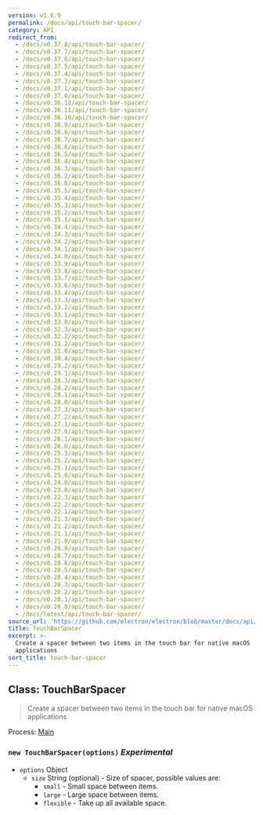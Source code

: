 ```yaml
---
version: v1.6.9
permalink: /docs/api/touch-bar-spacer/
category: API
redirect_from:
  - /docs/v0.37.8/api/touch-bar-spacer/
  - /docs/v0.37.7/api/touch-bar-spacer/
  - /docs/v0.37.6/api/touch-bar-spacer/
  - /docs/v0.37.5/api/touch-bar-spacer/
  - /docs/v0.37.4/api/touch-bar-spacer/
  - /docs/v0.37.3/api/touch-bar-spacer/
  - /docs/v0.37.1/api/touch-bar-spacer/
  - /docs/v0.37.0/api/touch-bar-spacer/
  - /docs/v0.36.12/api/touch-bar-spacer/
  - /docs/v0.36.11/api/touch-bar-spacer/
  - /docs/v0.36.10/api/touch-bar-spacer/
  - /docs/v0.36.9/api/touch-bar-spacer/
  - /docs/v0.36.8/api/touch-bar-spacer/
  - /docs/v0.36.7/api/touch-bar-spacer/
  - /docs/v0.36.6/api/touch-bar-spacer/
  - /docs/v0.36.5/api/touch-bar-spacer/
  - /docs/v0.36.4/api/touch-bar-spacer/
  - /docs/v0.36.3/api/touch-bar-spacer/
  - /docs/v0.36.2/api/touch-bar-spacer/
  - /docs/v0.36.0/api/touch-bar-spacer/
  - /docs/v0.35.5/api/touch-bar-spacer/
  - /docs/v0.35.4/api/touch-bar-spacer/
  - /docs/v0.35.3/api/touch-bar-spacer/
  - /docs/v0.35.2/api/touch-bar-spacer/
  - /docs/v0.35.1/api/touch-bar-spacer/
  - /docs/v0.34.4/api/touch-bar-spacer/
  - /docs/v0.34.3/api/touch-bar-spacer/
  - /docs/v0.34.2/api/touch-bar-spacer/
  - /docs/v0.34.1/api/touch-bar-spacer/
  - /docs/v0.34.0/api/touch-bar-spacer/
  - /docs/v0.33.9/api/touch-bar-spacer/
  - /docs/v0.33.8/api/touch-bar-spacer/
  - /docs/v0.33.7/api/touch-bar-spacer/
  - /docs/v0.33.6/api/touch-bar-spacer/
  - /docs/v0.33.4/api/touch-bar-spacer/
  - /docs/v0.33.3/api/touch-bar-spacer/
  - /docs/v0.33.2/api/touch-bar-spacer/
  - /docs/v0.33.1/api/touch-bar-spacer/
  - /docs/v0.33.0/api/touch-bar-spacer/
  - /docs/v0.32.3/api/touch-bar-spacer/
  - /docs/v0.32.2/api/touch-bar-spacer/
  - /docs/v0.31.2/api/touch-bar-spacer/
  - /docs/v0.31.0/api/touch-bar-spacer/
  - /docs/v0.30.4/api/touch-bar-spacer/
  - /docs/v0.29.2/api/touch-bar-spacer/
  - /docs/v0.29.1/api/touch-bar-spacer/
  - /docs/v0.28.3/api/touch-bar-spacer/
  - /docs/v0.28.2/api/touch-bar-spacer/
  - /docs/v0.28.1/api/touch-bar-spacer/
  - /docs/v0.28.0/api/touch-bar-spacer/
  - /docs/v0.27.3/api/touch-bar-spacer/
  - /docs/v0.27.2/api/touch-bar-spacer/
  - /docs/v0.27.1/api/touch-bar-spacer/
  - /docs/v0.27.0/api/touch-bar-spacer/
  - /docs/v0.26.1/api/touch-bar-spacer/
  - /docs/v0.26.0/api/touch-bar-spacer/
  - /docs/v0.25.3/api/touch-bar-spacer/
  - /docs/v0.25.2/api/touch-bar-spacer/
  - /docs/v0.25.1/api/touch-bar-spacer/
  - /docs/v0.25.0/api/touch-bar-spacer/
  - /docs/v0.24.0/api/touch-bar-spacer/
  - /docs/v0.23.0/api/touch-bar-spacer/
  - /docs/v0.22.3/api/touch-bar-spacer/
  - /docs/v0.22.2/api/touch-bar-spacer/
  - /docs/v0.22.1/api/touch-bar-spacer/
  - /docs/v0.21.3/api/touch-bar-spacer/
  - /docs/v0.21.2/api/touch-bar-spacer/
  - /docs/v0.21.1/api/touch-bar-spacer/
  - /docs/v0.21.0/api/touch-bar-spacer/
  - /docs/v0.20.8/api/touch-bar-spacer/
  - /docs/v0.20.7/api/touch-bar-spacer/
  - /docs/v0.20.6/api/touch-bar-spacer/
  - /docs/v0.20.5/api/touch-bar-spacer/
  - /docs/v0.20.4/api/touch-bar-spacer/
  - /docs/v0.20.3/api/touch-bar-spacer/
  - /docs/v0.20.2/api/touch-bar-spacer/
  - /docs/v0.20.1/api/touch-bar-spacer/
  - /docs/v0.20.0/api/touch-bar-spacer/
  - /docs/latest/api/touch-bar-spacer/
source_url: 'https://github.com/electron/electron/blob/master/docs/api/touch-bar-spacer.md'
title: TouchBarSpacer
excerpt: >-
  Create a spacer between two items in the touch bar for native macOS
  applications
sort_title: touch-bar-spacer
---
```




<!--


                                      ::::
                                    :o+//+o:
                                    +o    oo-
                                    :o+//oo/+o/
                                      -::-   -oo:
                                               /s/
                      -::::::::-                :s/  :::--
                  :+oo+////////+:        -:/+oo/ :s:-///++oo+:
                /o+:                -/+oo+/:-     +o-      -:+o:
               /s:              -:+o+/:           -o+         :s/
              -s/            -/oo/:                /s-         +s-
              -s/         -/oo/-                   -s/         /s-
               oo       :+o/-                       oo         oo
               -s/    :oo/                          /s-       /s-
                :s/ :oo:              -::-          /s-      /s:
                  -+o/               /ssss/         :s:    -+o-
                 :o+--               /ssss/         :s:   :o+-
                :s/  +o:              -::-          /s-   --
               -s/    :+o/-                         /s-
               oo       -+o+-                       oo
              -s/         -/oo/-                   -s/
             -+soo+:         -/oo/:                /s-      /oooo+-
             o+   :s:           -:+o+/:-          -o+      /s:  -oo
             oo:--/s:       ::      -:+oo+/:-     -/-      /s/--:o+
              :+++/-        :s:          -:/+ooo++//////++oo//+o+:
                             /s:                --::::::--
                              /s/              /s-
                               :oo:          :oo:
                                 /oo/-    -/oo/
                                   -/+oooo+/-





                   _______  _______  _______  _______  __
                  |       ||       ||       ||       ||  |
                  |  _____||_     _||   _   ||    _  ||  |
                  | |_____   |   |  |  | |  ||   |_| ||  |
                  |_____  |  |   |  |  |_|  ||    ___||__|
                   _____| |  |   |  |       ||   |     __
                  |_______|  |___|  |_______||___|    |__|


    This file is generated automatically, so it should not be edited.

    To make changes, head over to the electron/electron repository:

    https://github.com/electron/electron/blob/master/docs/api/touch-bar-spacer.md

    Thanks!

-->
## Class: TouchBarSpacer

> Create a spacer between two items in the touch bar for native macOS applications

Process: [Main]({{site.baseurl}}/docs/tutorial/quick-start#main-process)

### `new TouchBarSpacer(options)` _Experimental_

*   `options` Object
    *   `size` String (optional) - Size of spacer, possible values are:
        *   `small` - Small space between items.
        *   `large` - Large space between items.
        *   `flexible` - Take up all available space.
